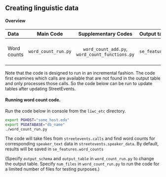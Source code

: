 ## Creating linguistic data

#### Overview

| Data                 | Main Code           |Supplementary Codes                | Output table          | Primary key |
| :-------------       |:-------------:      |:-------------:             | :-----                | :------
| Word counts   | `word_count_run.py` | `word_count_add.py`, `word_count_functions.py` | `se_features.word_counts` | `(file_name, last_update, section, context, speaker_name)` |

Note that the code is designed to run in an incremental fashion. 
The code first examines which calls are available that are not found in the output table and only processes those calls.
So the code below can be run to update tables after updating StreetEvents.

#### Running word count code.

Run the code below in console from the `liwc_etc` directory.
```bash
export PGHOST="some_host.edu"
export PGDATABASE="db_name"
./word_count_run.py
```
The code will take files from `streetevents.calls` and find word counts for corresponding `speaker_text` data in `streetevents.speaker_data`.
By default, results will be saved in `se_features.word_counts`

(Specify `output_schema` and `output_table` in  `word_count_run.py` to change the output table. 
Specify `num_files` in `word_count_run.py` to run the code for a limited number of files for testing purposes.)
